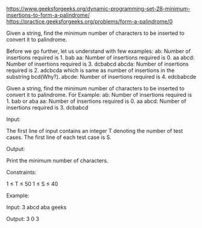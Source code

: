 https://www.geeksforgeeks.org/dynamic-programming-set-28-minimum-insertions-to-form-a-palindrome/
https://practice.geeksforgeeks.org/problems/form-a-palindrome/0

Given a string, find the minimum number of characters to be inserted to convert it to palindrome.

Before we go further, let us understand with few examples:
    ab: Number of insertions required is 1. bab
    aa: Number of insertions required is 0. aa
    abcd: Number of insertions required is 3. dcbabcd
    abcda: Number of insertions required is 2. adcbcda which is same as number of insertions in the substring bcd(Why?).
    abcde: Number of insertions required is 4. edcbabcde

Given a string, find the minimum number of characters to be inserted to convert it to palindrome.
For Example:
ab: Number of insertions required is 1. bab or aba
aa: Number of insertions required is 0. aa
abcd: Number of insertions required is 3. dcbabcd

Input:

The first line of input contains an integer T denoting the number of test cases.
The first line of each test case is S.

Output:

Print the minimum number of characters.

Constraints:

1 ≤ T ≤ 50
1 ≤ S ≤ 40

Example:

Input:
3
abcd
aba
geeks

Output:
3
0
3